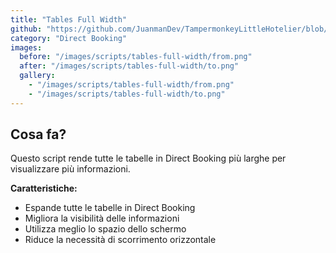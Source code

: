 ```yaml
---
title: "Tables Full Width"
github: "https://github.com/JuanmanDev/TampermonkeyLittleHotelier/blob/main/directBooking/fullWidthTablets.user.js"
category: "Direct Booking"
images:
  before: "/images/scripts/tables-full-width/from.png"
  after: "/images/scripts/tables-full-width/to.png"
  gallery:
    - "/images/scripts/tables-full-width/from.png"
    - "/images/scripts/tables-full-width/to.png"
---
```


## Cosa fa?

Questo script rende tutte le tabelle in Direct Booking più larghe per visualizzare più informazioni.

**Caratteristiche:**
- Espande tutte le tabelle in Direct Booking
- Migliora la visibilità delle informazioni
- Utilizza meglio lo spazio dello schermo
- Riduce la necessità di scorrimento orizzontale
